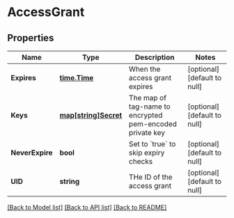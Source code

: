 # AccessGrant

## Properties
Name | Type | Description | Notes
------------ | ------------- | ------------- | -------------
**Expires** | [**time.Time**](time.Time.md) | When the access grant expires | [optional] [default to null]
**Keys** | [**map[string]Secret**](Secret.md) | The map of tag-name to encrypted pem-encoded private key | [optional] [default to null]
**NeverExpire** | **bool** | Set to &#x60;true&#x60; to skip expiry checks | [optional] [default to null]
**UID** | **string** | THe ID of the access grant | [optional] [default to null]

[[Back to Model list]](../README.md#documentation-for-models) [[Back to API list]](../README.md#documentation-for-api-endpoints) [[Back to README]](../README.md)


